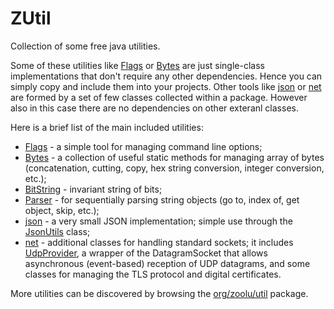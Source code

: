 # ZUtil

Collection of some free java utilities.

Some of these utilities like [Flags](https://github.com/zoolu-org/zutil/blob/main/src/org/zoolu/util/Flags.java) or [Bytes](https://github.com/zoolu-org/zutil/blob/main/src/org/zoolu/util/Bytes.java) are just single-class implementations that don't require any other dependencies. Hence you can simply copy and include them into your projects.
Other tools like [json](https://github.com/zoolu-org/zutil/tree/main/src/org/zoolu/util/json) or [net](https://github.com/zoolu-org/zutil/tree/main/src/org/zoolu/net) are formed by a set of few classes collected within a package. However also in this case there are no dependencies on other exteranl classes.

Here is a brief list of the main included utilities:
* [Flags](https://github.com/zoolu-org/zutil/blob/main/src/org/zoolu/util/Flags.java) - a simple tool for managing command line options;
* [Bytes](https://github.com/zoolu-org/zutil/blob/main/src/org/zoolu/util/Bytes.java) - a collection of useful static methods for managing array of bytes (concatenation, cutting, copy, hex string conversion, integer conversion, etc.);
* [BitString](https://github.com/zoolu-org/zutil/blob/main/src/org/zoolu/util/BitString.java) - invariant string of bits;
* [Parser](https://github.com/zoolu-org/zutil/blob/main/src/org/zoolu/util/Parser.java) - for sequentially parsing string objects (go to, index of, get object, skip, etc.);
* [json](https://github.com/zoolu-org/zutil/tree/main/src/org/zoolu/util/json) - a very small JSON implementation; simple use through the [JsonUtils](https://github.com/zoolu-org/zutil/blob/main/src/org/zoolu/util/json/JsonUtils.java) class;
* [net](https://github.com/zoolu-org/zutil/tree/main/src/org/zoolu/net) - additional classes for handling standard sockets; it includes [UdpProvider](https://github.com/zoolu-org/zutil/blob/main/src/org/zoolu/net/UdpProvider.java), a wrapper of the DatagramSocket that allows asynchronous (event-based) reception of UDP datagrams, and some classes for managing the TLS protocol and digital certificates.

More utilities can be discovered by browsing the [org/zoolu/util](https://github.com/zoolu-org/zutil/tree/main/src/org/zoolu/util) package.
